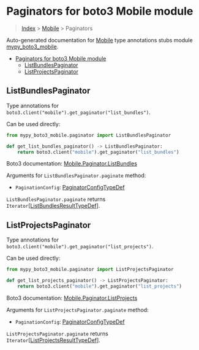 # Paginators for boto3 Mobile module

> [Index](..) > [Mobile](.) > Paginators

Auto-generated documentation for
[Mobile](https://boto3.amazonaws.com/v1/documentation/api/1.17.71/reference/services/mobile.html#Mobile)
type annotations stubs module
[mypy_boto3_mobile](https://pypi.org/project/mypy-boto3-mobile/).

- [Paginators for boto3 Mobile module](#paginators-for-boto3-mobile-module)
  - [ListBundlesPaginator](#listbundlespaginator)
  - [ListProjectsPaginator](#listprojectspaginator)

## ListBundlesPaginator

Type annotations for `boto3.client("mobile").get_paginator("list_bundles")`.

Can be used directly:

```python
from mypy_boto3_mobile.paginator import ListBundlesPaginator

def get_list_bundles_paginator() -> ListBundlesPaginator:
    return boto3.client("mobile").get_paginator("list_bundles")
```

Boto3 documentation:
[Mobile.Paginator.ListBundles](https://boto3.amazonaws.com/v1/documentation/api/1.17.71/reference/services/mobile.html#Mobile.Paginator.ListBundles)

Arguments for `ListBundlesPaginator.paginate` method:

- `PaginationConfig`:
  [PaginatorConfigTypeDef](./type_defs.md#paginatorconfigtypedef)

`ListBundlesPaginator.paginate` returns
`Iterator`\[[ListBundlesResultTypeDef](./type_defs.md#listbundlesresulttypedef)\].

## ListProjectsPaginator

Type annotations for `boto3.client("mobile").get_paginator("list_projects")`.

Can be used directly:

```python
from mypy_boto3_mobile.paginator import ListProjectsPaginator

def get_list_projects_paginator() -> ListProjectsPaginator:
    return boto3.client("mobile").get_paginator("list_projects")
```

Boto3 documentation:
[Mobile.Paginator.ListProjects](https://boto3.amazonaws.com/v1/documentation/api/1.17.71/reference/services/mobile.html#Mobile.Paginator.ListProjects)

Arguments for `ListProjectsPaginator.paginate` method:

- `PaginationConfig`:
  [PaginatorConfigTypeDef](./type_defs.md#paginatorconfigtypedef)

`ListProjectsPaginator.paginate` returns
`Iterator`\[[ListProjectsResultTypeDef](./type_defs.md#listprojectsresulttypedef)\].
